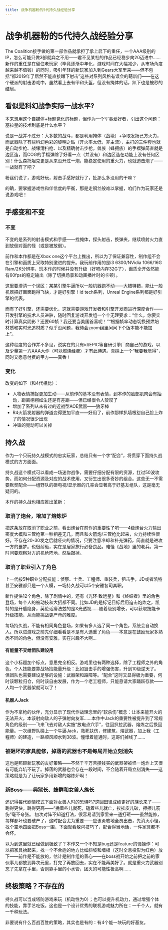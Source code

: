 ```yaml
---
title: 战争机器粉的5代持久战经验分享
---
```


# 战争机器粉的5代持久战经验分享

The Coalition接手做的第一部作品就承担了承上启下的重任，一个AAA级别的IP，怎么可能只做3部就弃之不用——君不见某社的作品已经稳步向20迈进中......新作的重任是在留住老玩家（毕竟逐渐中年化，游戏时间在大幅减少，从市场角度越来越不值钱）的同时，吸引年轻的新玩家加入到Gears大军里来——但不包括“都2019年了居然不能直接蹲下射击”这些对系列风格有误会的萌新们——在这个硬派的射击游戏中，虽然看上去有甲和头盔，但没有掩体的话，趴下也是被秒的结局。

## 看似是科幻战争实际一战水平?

本来想用这个自媒体+标题党化的标题，但作为一个军事爱好者，引出这个问题：塞拉星的技术到底是什么水平？

说是一战并不过分：大多数的战斗，都是利用掩体（战壕）+争取发扬己方火力，而武器除了有些科幻色彩的黎明之砧（开火率太低，非主流），主打的三件套也就是自动步枪、战壕清扫枪、以及精确射击步枪。兽族（蜂拥族）的手榴弹简直就是边区造，而COG的手榴弹除了好看一点（并没有）和边区造在功能上没有任何区别！什么森托坦克更是从来没开过一炮，能稳定使用的重火力，也就迫击炮了——一战就有了吧？

粉丝们说了，游戏好玩，射击手感好就行了，扯那么多没用的干嘛？

的确，要掌握游戏性和佯信度的平衡，那是走钢丝般难以掌握，咱们作为玩家还是说游戏吧！

## 手感变和不变

### 不变

不变的是系列的射击模式和手感——找掩体，探头射击，换弹夹，继续喷射火力直到放倒对面的怪（或是被放倒）。

前作和本作都是在Xbox one这个平台上推出，所以为了保证兼容性，制作组不会在引擎和画质上采取特别激进的提升。我玩前作用的是i3 6300/NVidia 1066/16G Ram/2K分辨率，玩本作的时候并没有升级（好吧内存32G了），画质全开依然能有60fps的稳定输出（除了切换场景和动画播片时的卡顿）。

这里要澄清一个误区：某某引擎牛逼所以一般机器跑不动——大错特错，能让一般机器把好画面跑得飞快，才是好引擎！id tech系列，Unreal Engine系列都是好引擎的代表。

而有了好引擎，还需要优化，这就需要游戏开发者和引擎开发商进行深度合作——开发引擎的技术人员进驻，随时回复游戏开发组一个个无理要求：“什么，你要实时计算真实阴影？还要60帧？我还要当美国首富呢！”“根据帧率动态切换预烘培材质和实时光追材质？似乎没问题，我待会zoom组里问问下个版本能不能加上”。

这种程度的合作并不多见，说实在的只有id/EPIC等自研引擎厂商自己的游戏，以及少量第一方AAA大作（可以燃烧经费）才有此待遇。真碰上一个“我要我觉得”，同时又愿意付费的甲方——真香！

### 变化

改变的如下（和4代相比）：

- 人物表情捕捉更加生动——从前作的基本没有表情，到本作的脸部肌肉会有抽动，距离栩栩如生还是有差距——但已经很令人赞叹了
- 增加了系列从未有过的近战型AOE武器——狼牙棒
- R4火箭发射器的弹道变得更加平直——好用了，前作那样扒墙根怼自己脸上炸了的情况很少出现
- 冲锋的晃动可以关掉


## 持久战

作为一个只玩持久战模式的忠实玩家，总结只有一个字“配合”，将贯穿下面持久战模式的方方面面。

持久战这个模式可以看成一场迷你战争，需要仔细分配有限的资源，扛过50波攻势。而如何分配资源及对应的战术使用，又衍生出很多奇妙的组合。这些无一不需要默契配合——组野队的砸电视/显示器的几率会显著高于好基友组队，这是毫无疑问的。

本作的持久战也相应推出革新：

### 取消了炮台，增加了熔炼炉

把这条放在取消了职业之前，看出炮台在前作的重要性了吧——4级炮台火力输出密度大概和三管枪第一秒相差无几，而且和火箭炮/三管枪比起来，火力持续性很好。不存在20-30发之后就哑火的情况，只要注意冷却和补充弹药，简直就是进攻一方的噩梦。也很耐砸，实在是居家旅行必备良品。难怪《战地》里的老兵，第一时间要观察对方的机枪阵地，然后敲掉。

### 取消了职业引入了角色

上一代按5种职业分配技能：侦察、士兵、工程师、重装兵，狙击手，JD或者凯特甚至安雅都只是一个人模，一场持久战可以5个安雅各司其职。

新作提供12个角色，除了剧情中的，还有《光环·致远星》和《终结者》里的角色登场，每个人的被动技和大招都不同。比如JD的是标记目标后用迫击炮炸之，凯特的是开启隐身，英伦话痨法兹的是X光透视......随着级别增长，可以获取技能卡升级技能，从而能挑战更严苛的难度。

每场持久战，不能有相同角色登场，如果有多人选了同一个角色，系统会自动换人。所以进游戏之前先仔细看看是不是有人选重了角色——本意是在鼓励玩家多熟悉不同的角色，但没有安雅，实在兴趣不大啊...

#### 有能量不交给团队建设用

这个小标题加个标点，意思完全相反。游戏里也有两种选择，除了工程师之外的角色，个人技能要靠战场捡能量升级：比如狙击手的增强伤害，升到10级逆天了。但团队也需要建设足够的设施：武器架和路障等。“配合”这时又显得极为重要，何时该颗粒归仓，何时该自由发展，作为一个老工程师，只能恳请大家踊跃存款——人均一个武器架就可以了！

#### 机器人Jack

作为不拿枪的伙伴，充分显示了现代作战理念里的“软杀伤”概念：让本来能开火的无法开火，本该射向敌人的子弹射向友军......本作中Jack的重要性被提升到了常规角色的级别——飞来飞去对敌人实施“放电点穴手”，往回扒拉武器，熔炼之后换回能量。一次组野队碰上一个牛逼Jack，救死扶伤，修建筑，熔武器，加上我（工程师）的建造，一路顺风顺水到38波。憧憬着能通时，这哥们掉线了......


### 被砸坏的家具能修，掉落的武器也不是每局开始立刻消失

这也是照顾新玩家的友好策略——不然千辛万苦攒钱买的武器架被怪一炮炸上天很有可能弃坑不玩了。掉落的武器也会存在一段时间，不会随着开局立刻消失——这策略就是为了让玩家多用新增的熔炼炉啊！

### 新Boss——典狱长、蜂群和女兽人族长

还记得每代剧情模式下面对女兽人时的恐惧吗?这回田径成绩更好的族长来了——跑得更快，跳得更高——“挽着些儿就死，磕着些儿就亡，挨挨皮儿破，擦擦儿筋伤”毫不夸张。
初次对阵不知道打法，很容易请到家里来一通打砸——虽然能修，每样都坏也要破产了，这时配合尤为重要——应该勇敢地全员出击，先消灭小怪，找个空地四面把Boss一围，下面就看躲闪技巧了，配合得当地话，一件家具都不会坏。

以为到这里就已经做到极致了？本作又一个不知是bug还是feature的骚操作：可以把家具抬起来，找一个不合适的地方比如斜坡和墙根（这时全息投影为红色）放下——前作是不能放的，估计是制作组的善心——在boss战开始之前把之前的家伙事儿都放到异次元里，打完了再放回去，实在不能再美好了。就是重火力武器别忘了先拿在手里，否则靠手里的小水管，团灭的可能性极高啊......

## 终极策略？不存在的

持久战可以当成塔防游戏来玩（机动性为0）；也可以提升机动力，通过增强个体的技能，靠手艺吃饭。这也是一个设计优秀的联机游戏魅力所在：一千个人，就有一千种玩法。

非要说有什么百战百胜的策略，其实也是有的：有4个能一块玩的好基友。
